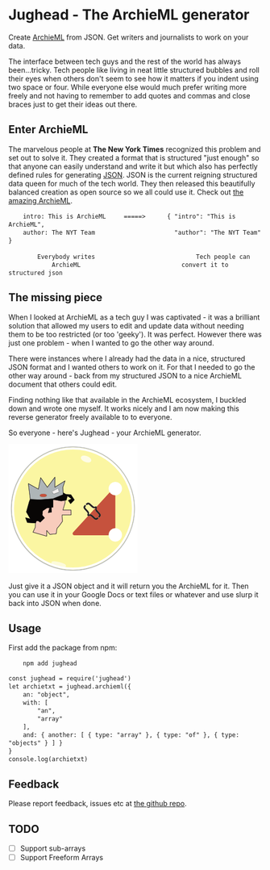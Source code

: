 # Jughead - The ArchieML generator

Create [ArchieML](http://archieml.org) from JSON. Get writers and journalists to work on your data.

The interface between tech guys and the rest of the world has always been...tricky. Tech people like living in neat little structured bubbles and roll their eyes when others don't seem to see how it matters if you indent using two space or four. While everyone else would much prefer writing more freely and not having to remember to add quotes and commas and close braces just to get their ideas out there.

## Enter ArchieML
The marvelous people at **The New York Times** recognized this problem and set out to solve it. They created a format that is structured "just enough" so that anyone can easily understand and write it but which also has perfectly defined rules for generating [JSON](https://www.json.org/). JSON is the current reigning structured data queen for much of the tech world. They then released this beautifully balanced creation as open source so we all could use it. Check out [the amazing ArchieML](http://archieml.org/).

```
    intro: This is ArchieML     =====>      { "intro": "This is ArchieML",
    author: The NYT Team                      "author": "The NYT Team" }

        Everybody writes                            Tech people can
            ArchieML                            convert it to structured json
```

## The missing piece
When I looked at ArchieML as a tech guy I was captivated - it was a brilliant solution that allowed my users to edit and update data without needing them to be too restricted (or too 'geeky'). It was perfect. However there was just one problem - when I wanted to go the other way around.

There were instances where I already had the data in a nice, structured JSON format and I wanted others to work on it. For that I needed to go the other way around - back from my structured JSON to a nice ArchieML document that others could edit.

Finding nothing like that available in the ArchieML ecosystem, I buckled down and wrote one myself. It works nicely and I am now making this reverse generator freely available to to everyone.

So everyone - here's Jughead - your ArchieML generator.

![Jughead Icon](jughead.png)


Just give it a JSON object and it will return you the ArchieML for it. Then you can use it in your Google Docs or text files or whatever and use slurp it back into JSON when done.

## Usage

First add the package from npm:

        npm add jughead

```
const jughead = require('jughead')
let archietxt = jughead.archieml({
    an: "object",
    with: [
        "an",
        "array"
    ],
    and: { another: [ { type: "array" }, { type: "of" }, { type: "objects" } ] }
}
console.log(archietxt)
```

## Feedback
Please report feedback, issues etc at [the github repo](https://github.com/theproductiveprogrammer/jughead).

## TODO
* [ ] Support sub-arrays
* [ ] Support Freeform Arrays
